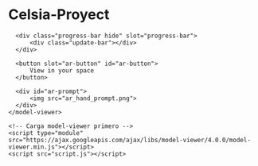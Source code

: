 # Celsia-Proyect
<!doctype html>
<html lang="en">
  <head>
    <title><model-viewer> template</title>
    <meta charset="utf-8">
    <meta name="description" content="<model-viewer> template">
    <meta name="viewport" content="width=device-width, initial-scale=1">
    <link type="text/css" href="./styles.css" rel="stylesheet"/>
  </head>
  <body>
    <model-viewer
      src="LogoCelsiaGLB3.glb"
      ios-src="LogoCelsiaUSDZ.usdz"
      ar
      ar-modes="scene-viewer webxr quick-look"
      camera-controls
      tone-mapping="neutral"
      poster="poster.webp"
      shadow-intensity="1">
      
      <div class="progress-bar hide" slot="progress-bar">
          <div class="update-bar"></div>
      </div>
      
      <button slot="ar-button" id="ar-button">
          View in your space
      </button>
      
      <div id="ar-prompt">
          <img src="ar_hand_prompt.png">
      </div>
    </model-viewer>  

    <!-- Carga model-viewer primero -->
    <script type="module" src="https://ajax.googleapis.com/ajax/libs/model-viewer/4.0.0/model-viewer.min.js"></script>
    <script src="script.js"></script>
  </body>
</html>
